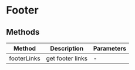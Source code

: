 # Footer

## Methods

<!-- @vuese:Footer:methods:start -->
|Method|Description|Parameters|
|---|---|---|
|footerLinks|get footer links|-|

<!-- @vuese:Footer:methods:end -->


